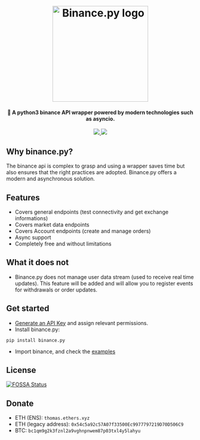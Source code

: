 <h1 align="center">
  <br>
  <img src="https://oraxen.vercel.app/todo/binance.py.svg" alt="Binance.py logo" width="256">
  <br>
</h1>

<h4 align="center">🦾 A python3 binance API wrapper powered by modern technologies such as asyncio.</h4>

<p align="center">
    <a href="https://app.fossa.com/projects/git%2Bgithub.com%2FTh0rgal%2Fbinance.py?ref=badge_shield" alt="FOSSA Status">
        <img src="https://app.fossa.com/api/projects/git%2Bgithub.com%2FTh0rgal%2Fbinance.py.svg?type=shield"/>
    </a>
    <img src="https://img.shields.io/pypi/dm/binance.py"/>
</p>

## Why binance.py?
The binance api is complex to grasp and using a wrapper saves time but also ensures that the right practices are adopted. Binance.py offers a modern and asynchronous solution.

## Features
- Covers general endpoints (test connectivity and get exchange informations)
- Covers market data endpoints
- Covers Account endpoints (create and manage orders)
- Async support
- Completely free and without limitations

## What it does not
- Binance.py does not manage user data stream (used to receive real time updates). This feature will be added and will allow you to register events for withdrawals or order updates.

## Get started

- [Generate an API Key](https://www.binance.com/en/support/articles/360002502072) and assign relevant permissions.
- Install binance.py:
```
pip install binance.py
```
- Import binance, and check the [examples](https://github.com/Th0rgal/binance.py/tree/master/examples)

## License
[![FOSSA Status](https://app.fossa.com/api/projects/git%2Bgithub.com%2FTh0rgal%2Fbinance.py.svg?type=large)](https://app.fossa.com/projects/git%2Bgithub.com%2FTh0rgal%2Fbinance.py?ref=badge_large)

## Donate
- ETH (ENS): ``thomas.ethers.xyz``
- ETH (legacy address): ``0x54c5a92c57A07f33500Ec9977797219D70D506C9``
- BTC: ``bc1qm9g2k3fznl2a9vghnpnwem87p03txl4y5lahyu``